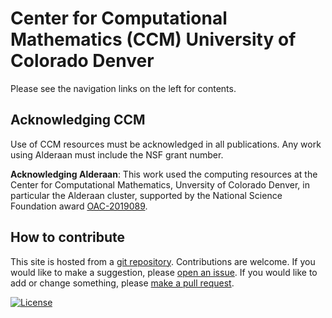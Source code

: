 # Center for Computational Mathematics (CCM) University of Colorado Denver

Please see the navigation links on the left for contents.

## Acknowledging CCM

Use of CCM resources must be acknowledged in all publications. Any work using Alderaan must include the NSF grant number. 

**Acknowledging Alderaan**: This work used the computing resources at the Center for Computational Mathematics, Unversity of Colorado Denver, in particular the Alderaan cluster, supported by the National Science Foundation award [OAC-2019089](https://www.nsf.gov/awardsearch/showAward?AWD_ID=2019089). 

## How to contribute

This site is hosted from a [git repository](https://github.com/ccmucdenver/ccm-docs). Contributions are welcome. If you would like to make a suggestion, please [open an issue](https://github.com/ccmucdenver/ccm-docs/issues/new/choose). If you would like to add or change something, please [make a pull request](pull_request/).

[![License](https://img.shields.io/badge/License-Apache%202.0-blue.svg)](https://opensource.org/licenses/Apache-2.0)

